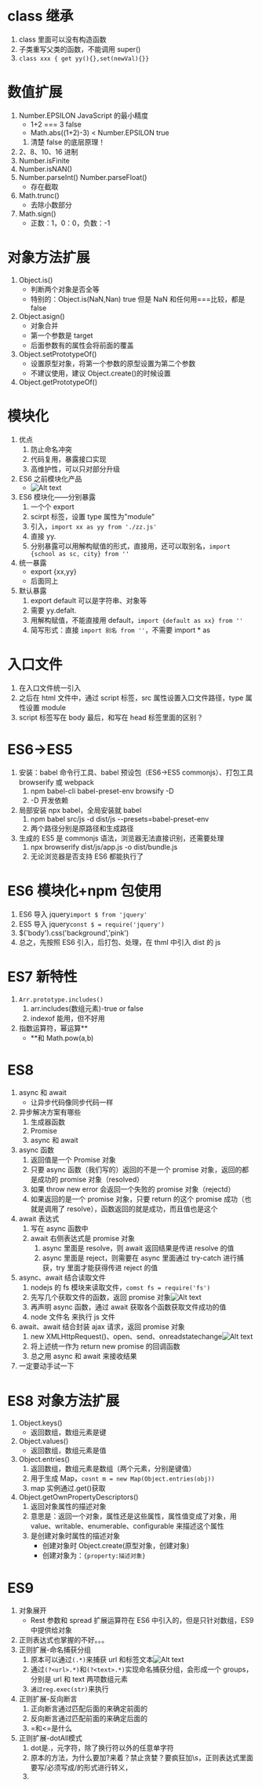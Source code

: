 # class 继承

1. class 里面可以没有构造函数
2. 子类重写父类的函数，不能调用 super()
3. `class xxx { get yy(){},set(newVal){}}`

# 数值扩展

1. Number.EPSILON JavaScript 的最小精度
   - 1+2 === 3 false
   - Math.abs((1+2)-3) < Number.EPSILON true
   1. 清楚 false 的底层原理！
2. 2、8、10、16 进制
3. Number.isFinite
4. Number.isNAN()
5. Number.parseInt() Number.parseFloat()
   - 存在截取
6. Math.trunc()
   - 去除小数部分
7. Math.sign()
   - 正数：1，0：0，负数：-1

# 对象方法扩展

1. Object.is()
   - 判断两个对象是否全等
   - 特别的：Object.is(NaN,Nan) true 但是 NaN 和任何用===比较，都是 false
2. Object.asign()
   - 对象合并
   - 第一个参数是 target
   - 后面参数有的属性会将前面的覆盖
3. Object.setPrototypeOf()
   - 设置原型对象，将第一个参数的原型设置为第二个参数
   - 不建议使用，建议 Object.create()的时候设置
4. Object.getPrototypeOf()

# 模块化

1. 优点
   1. 防止命名冲突
   2. 代码复用，暴露接口实现
   3. 高维护性，可以只对部分升级
2. ES6 之前模块化产品
   - ![Alt text](image-1.png)
3. ES6 模块化——分别暴露
   1. 一个个 export
   2. scirpt 标签，设置 type 属性为"module"
   3. 引入，`import xx as yy from './zz.js'`
   4. 直接 yy.
   5. 分别暴露可以用解构赋值的形式，直接用，还可以取别名，`import {school as sc, city} from ''`
4. 统一暴露
   - export {xx,yy}
   - 后面同上
5. 默认暴露
   1. export default 可以是字符串、对象等
   2. 需要 yy.defalt.
   3. 用解构赋值，不能直接用 default，`import {default as xx} from ''`
   4. 简写形式：直接 `import 别名 from ''`，不需要 import \* as

# 入口文件

1. 在入口文件统一引入
2. 之后在 html 文件中，通过 script 标签，src 属性设置入口文件路径，type 属性设置 module
3. script 标签写在 body 最后，和写在 head 标签里面的区别？

# ES6->ES5

1. 安装：babel 命令行工具、babel 预设包（ES6->ES5 commonjs）、打包工具 browserify 或 webpack
   1. npm babel-cli babel-preset-env browsify -D
   2. -D 开发依赖
2. 局部安装 npx babel，全局安装就 babel
   1. npm babel src/js -d dist/js --presets=babel-preset-env
   2. 两个路径分别是原路径和生成路径
3. 生成的 ES5 是 commonjs 语法，浏览器无法直接识别，还需要处理
   1. npx browserify dist/js/app.js -o dist/bundle.js
   2. 无论浏览器是否支持 ES6 都能执行了

# ES6 模块化+npm 包使用

1. ES6 导入 jquery`import $ from 'jquery'`
2. ES5 导入 jquery`const $ = require('jquery')`
3. $('body').css('background','pink')
4. 总之，先按照 ES6 引入，后打包、处理，在 thml 中引入 dist 的 js

# ES7 新特性

1. `Arr.prototype.includes()`
   1. arr.includes(数组元素)-true or false
   2. indexof 能用，但不好用
2. 指数运算符，幂运算\*\*
   - \*\*和 Math.pow(a,b)

# ES8

1. async 和 await
   - 让异步代码像同步代码一样
2. 异步解决方案有哪些
   1. 生成器函数
   2. Promise
   3. async 和 await
3. async 函数
   1. 返回值是一个 Promise 对象
   2. 只要 async 函数（我们写的）返回的不是一个 promise 对象，返回的都是成功的 promise 对象（resolved）
   3. 如果 throw new error 会返回一个失败的 promise 对象（rejectd）
   4. 如果返回的是一个 promise 对象，只要 return 的这个 promise 成功（也就是调用了 resolve），函数返回的就是成功，而且值也是这个
4. await 表达式
   1. 写在 async 函数中
   2. await 右侧表达式是 promise 对象
      1. async 里面是 resolve，则 await 返回结果是传进 resolve 的值
      2. async 里面是 reject，则需要在 async 里面通过 try-catch 进行捕获，try 里面才能获得传进 reject 的值
5. async、await 结合读取文件
   1. nodejs 的 fs 模块来读取文件，`comst fs = require('fs')`
   2. 先写几个获取文件的函数，返回 promise 对象![Alt text](image-2.png)
   3. 再声明 async 函数，通过 await 获取各个函数获取文件成功的值
   4. node 文件名 来执行 js 文件
6. await、await 结合封装 ajax 请求，返回 promise 对象
   1. new XMLHttpRequest()、open、send、onreadstatechange![Alt text](image-3.png)
   2. 将上述统一作为 return new promise 的回调函数
   3. 总之用 async 和 await 来接收结果
7. 一定要动手试一下

# ES8 对象方法扩展

1. Object.keys()
   - 返回数组，数组元素是键
2. Object.values()
   - 返回数组，数组元素是值
3. Object.entries()
   1. 返回数组，数组元素是数组（两个元素，分别是键值）
   2. 用于生成 Map，`cosnt m = new Map(Object.entries(obj))`
   3. map 实例通过.get()获取
4. Object.getOwnPropertyDescriptors()
   1. 返回对象属性的描述对象
   2. 意思是：返回一个对象，属性还是这些属性，属性值变成了对象，用 value、writable、enumerable、configurable 来描述这个属性
   3. 是创建对象时属性的描述对象
      - 创建对象时 Object.create(原型对象，创建对象)
      - 创建对象为：`{property:描述对象}`

# ES9

1. 对象展开
   - Rest 参数和 spread 扩展运算符在 ES6 中引入的，但是只针对数组，ES9 中提供给对象
2. 正则表达式也掌握的不好。。。
3. 正则扩展-命名捕获分组
   1. 原本可以通过`(.*)`来捕获 url 和标签文本![Alt text](image-4.png)
   2. 通过`(?<url>.*)`和`(?<text>.*)`实现命名捕获分组，会形成一个 groups，分别是 url 和 text 两项数组元素
   3. `通过reg.exec(str)`来执行
4. 正则扩展-反向断言
   1. 正向断言通过匹配后面的来确定前面的
   2. 反向断言通过匹配前面的来确定后面的
   3. =和<=是什么
5. 正则扩展-dotAll模式
    1. dot是.，元字符，除了换行符以外的任意单字符
    2. 原本的方法，为什么要加?来着？禁止贪婪？要疯狂加\s，正则表达式里面要写/必须写成\/的形式进行转义，
    3. 
